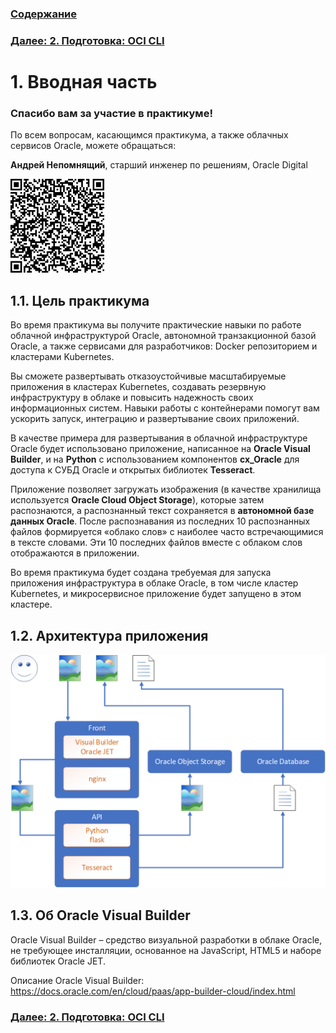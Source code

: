 ### [Содержание](../../README.md)
### [Далее: 2. Подготовка: OCI CLI](p2.md)

# 1. Вводная часть

### Спасибо вам за участие в практикуме!

По всем вопросам, касающимся практикума, а также облачных сервисов Oracle, можете обращаться:

**Андрей Непомнящий**, старший инженер по решениям, Oracle Digital

<img src="media/qr.png" style="zoom:25%;" />

## 1.1. Цель практикума

Во время практикума вы получите практические навыки по работе облачной инфраструктурой Oracle, автономной транзакционной базой Oracle, а также сервисами для разработчиков: Docker репозиторием и кластерами Kubernetes.

Вы сможете развертывать отказоустойчивые масштабируемые приложения в кластерах Kubernetes, создавать резервную инфраструктуру в облаке и повысить надежность своих информационных систем. Навыки работы с контейнерами помогут вам ускорить запуск, интеграцию и развертывание своих приложений.

В качестве примера для развертывания в облачной инфраструктуре Oracle будет использовано приложение, написанное на **Oracle Visual Builder**, и на **Python** с использованием компонентов **cx\_Oracle** для доступа к СУБД Oracle и открытых библиотек **Tesseract**.

Приложение позволяет загружать изображения (в качестве хранилища используется **Oracle Cloud Object Storage**), которые затем распознаются, а распознанный текст сохраняется в **автономной базе данных Oracle**. После распознавания из последних 10 распознанных файлов формируется «облако слов» с наиболее часто встречающимися в тексте словами. Эти 10 последних файлов вместе с облаком слов отображаются в приложении.

Во время практикума будет создана требуемая для запуска приложения инфраструктура в облаке Oracle, в том числе кластер Kubernetes, и микросервисное приложение будет запущено в этом кластере.

## 1.2. Архитектура приложения

![](media/p1/image1.png)

## 1.3. Об Oracle Visual Builder

Oracle Visual Builder – средство визуальной разработки в облаке Oracle, не требующее инсталляции, основанное на JavaScript, HTML5 и наборе библиотек Oracle JET.

Описание Oracle Visual Builder:
https://docs.oracle.com/en/cloud/paas/app-builder-cloud/index.html

### [Далее: 2. Подготовка: OCI CLI](p2.md)
